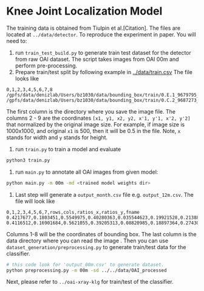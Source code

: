 # Knee Joint Localization Model
The training data is obtained from Tiulpin et al.[Citation]. The files are located at `../data/detector`. To reproduce the experiment in paper. You will need to:
1. run `train_test_build.py` to generate train test dataset for the detector from raw OAI dataset. The script takes images from OAI 00m and perform pre-processing.
1. Prepare train/test split by following example in [../data/train.csv](https://github.com/denizlab/OAI-KL-Grade-Classification/tree/master/data/detector)
The file looks like
```
0,1,2,3,4,5,6,7,8
/gpfs/data/denizlab/Users/bz1030/data/bounding_box/train/0.E.1_9679795_20050907_01087203_001.h5,0.6247968423496634,0.29277998862990334,0.9034130485256558,0.6338828880045481,0.13628976085442304,0.316372939169983,0.41490596703041555,0.6574758385446277
/gpfs/data/denizlab/Users/bz1030/data/bounding_box/train/0.C.2_9687273_20040914_00267603_001.h5,0.5451764705882354,0.34777618364418933,0.8218823529411765,0.685222381635581,0.16282352941176473,0.32969870875179336,0.4395294117647059,0.667144906743185
```
The first column is the directory where you save the image file. The columns 2 - 9 are the coordinates `[x1, y1, x2, y2, x'1, y'1, x'2, y'2]` that normalized by the original image size. For example, if image size is 1000x1000, and original `x1` is 500, then it will be 0.5 in the file. Note, `x` stands for width and `y` stands for height.

1. run `train.py` to train a model and evaluate
```bash
python3 train.py
```
1. run `main.py` to annotate all OAI images from given model:
```bash
python main.py -m 00m -md <trained model weights dir>
```
1. Last step will generate a `output_month.csv` file e.g. `output_12m.csv`. 
The file will look like
```
0,1,2,3,4,5,6,7,rows,cols,ratios_x,ratios_y,fname
0.4217677,0.1803451,0.5549975,0.40280363,0.035544623,0.19921528,0.2138884,0.40788278,3487,4376,0.20475319926873858,0.2569544020648122,/gpfs/data/denizlab/Datasets/OAI_original/12m/1.E.1/9000099/20060713/01653203/001
0.4116512,0.16901684,0.5621055,0.39205313,0.08820985,0.18897364,0.2743088,0.40614438,2048,2494,0.35926222935044105,0.4375,/gpfs/data/denizlab/Datasets/OAI_original/12m/1.C.2/9000296/20051007/01140204/001
```
Columns 1-8 will be the coordinates of bounding box. The last column is the data directory where you can read the image
.
Then you can use `dataset_generation/preprocessing.py` to generate train/test data for the classifier.
```bash
# this code look for 'output_00m.csv' to generate dataset.
python preprocessing.py -m 00m -sd ../../data/OAI_processed
```
Next, please refer to `../oai-xray-klg` for train/test of the classifier.
